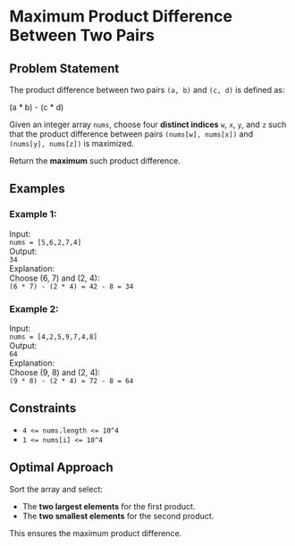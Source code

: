 # Maximum Product Difference Between Two Pairs

## Problem Statement

The product difference between two pairs `(a, b)` and `(c, d)` is defined as:

(a * b) - (c * d)

Given an integer array `nums`, choose four **distinct indices** `w`, `x`, `y`, and `z` such that the product difference between pairs `(nums[w], nums[x])` and `(nums[y], nums[z])` is maximized.

Return the **maximum** such product difference.

## Examples

### Example 1:

Input:  
`nums = [5,6,2,7,4]`  
Output:  
`34`  
Explanation:  
Choose (6, 7) and (2, 4):  
`(6 * 7) - (2 * 4) = 42 - 8 = 34`

### Example 2:

Input:  
`nums = [4,2,5,9,7,4,8]`  
Output:  
`64`  
Explanation:  
Choose (9, 8) and (2, 4):  
`(9 * 8) - (2 * 4) = 72 - 8 = 64`

## Constraints

- `4 <= nums.length <= 10^4`
- `1 <= nums[i] <= 10^4`

## Optimal Approach

Sort the array and select:
- The **two largest elements** for the first product.
- The **two smallest elements** for the second product.

This ensures the maximum product difference.
